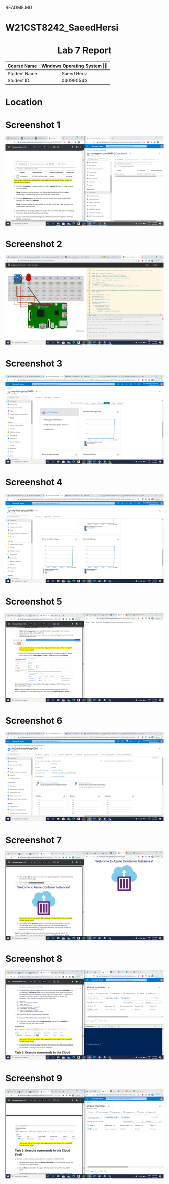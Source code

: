 README.MD
# W21CST8242_SaeedHersi

<center> <h1> Lab 7 Report</h1> </center>

| **Course Name**  | **Windows Operating System \|\|\|**| 
|:-------------| :-----------------------------:|
|Student Name  | Saeed Hersi                    |
|Student ID    | 040990543                    |

# Location 
# Screenshot 1
![alt text](num1.png)

# Screenshot 2
![alt text](num2.png)

# Screenshot 3
![alt text](num3.png)

# Screenshot 4
![alt text](num4.png)

# Screenshot 5
![alt text](num5.png)

# Screenshot 6
![alt text](num6.png)

# Screenshot 7
![alt text](num7.png)

# Screenshot 8
![alt text](num8.png)

# Screenshot 9
![alt text](num9.png)


